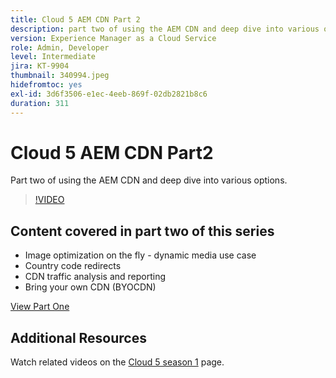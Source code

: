 ```yaml
---
title: Cloud 5 AEM CDN Part 2
description: part two of using the AEM CDN and deep dive into various options.
version: Experience Manager as a Cloud Service
role: Admin, Developer
level: Intermediate
jira: KT-9904
thumbnail: 340994.jpeg
hidefromtoc: yes
exl-id: 3d6f3506-e1ec-4eeb-869f-02db2821b8c6
duration: 311
---
```

# Cloud 5 AEM CDN Part2

Part two of using the AEM CDN and deep dive into various options.

>[!VIDEO](https://video.tv.adobe.com/v/340994?quality=12&learn=on)

## Content covered in part two of this series

+ Image optimization on the fly - dynamic media use case
+ Country code redirects
+ CDN traffic analysis and reporting
+ Bring your own CDN (BYOCDN)

[View Part One](cloud5-aem-cdn-part1.md)

## Additional Resources

Watch related videos on the [Cloud 5 season 1](cloud5-season-1.md) page. 
